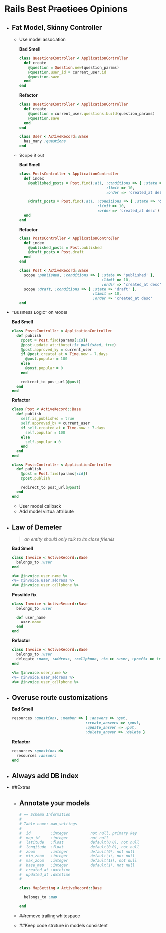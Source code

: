 # Rails Best ~~Practices~~ Opinions

* ## Fat Model, Skinny Controller
  
  * Use model association

    **Bad Smell**
    ```ruby
    class QuestionsController < ApplicationController
      def create
        @question = Question.new(question_params)
        @question.user_id = current_user.id
        @question.save
      end
    end
    ```

    **Refactor**
    ```ruby
    class QuestionsController < ApplicationController
      def create
        @question = current_user.questions.build(question_params)
        @question.save
      end
    end
    ```

    ```ruby
    class User < ActiveRecord::Base
      has_many :questions
    end
    ```

  * Scope it out

    **Bad Smell**
    ```ruby
    class PostsController < ApplicationController
      def index
        @published_posts = Post.find(:all, :conditions => { :state => 'published' },
                                           :limit => 10,
                                           :order => 'created_at desc')

        @draft_posts = Post.find(:all, :conditions => { :state => 'draft' },
                                       :limit => 10,
                                       :order => 'created_at desc')
      end
    end
    ```

    **Refactor**
    ```ruby
    class PostsController < ApplicationController
      def index
        @published_posts = Post.published
        @draft_posts = Post.draft
      end
    end

    class Post < ActiveRecord::Base
      scope :published, :conditions => { :state => 'published' },
                                         :limit => 10,
                                         :order => 'created_at desc'
      scope :draft, :conditions => { :state => 'draft' },
                                     :limit => 10,
                                     :order => 'created_at desc'
    end
    ```


* "Business Logic" on Model
  
  **Bad Smell**
  ```ruby
  class PostsController < ApplicationController
    def publish
      @post = Post.find(params[:id])
      @post.update_attribute(:is_published, true)
      @post.approved_by = current_user
      if @post.created_at > Time.now - 7.days
        @post.popular = 100
      else
        @post.popular = 0
      end

      redirect_to post_url(@post)
    end
  end
  ```

  **Refactor**
  ```ruby
  class Post < ActiveRecord::Base
    def publish
      self.is_published = true
      self.approved_by = current_user
      if self.created_at > Time.now - 7.days
        self.popular = 100
      else
        self.popular = 0
      end
    end
  end
  ```

  ```ruby
  class PostsController < ApplicationController
    def publish
      @post = Post.find(params[:id])
      @post.publish

      redirect_to post_url(@post)
    end
  end
  ```


  * User model callback
  * Add model virtual attribute


* ## Law of Demeter
   > *an entity should only talk to its close friends*

  **Bad Smell**
  ```ruby
  class Invoice < ActiveRecord::Base
    belongs_to :user
  end

  <%= @invoice.user.name %>
  <%= @invoice.user.address %>
  <%= @invoice.user.cellphone %>
  ```

  **Possible fix**
  ```ruby
  class Invoice < ActiveRecord::Base
    belongs_to :user

    def user_name
      user.name
    end
  end
  ```
  
  **Refactor**
  ```ruby
  class Invoice < ActiveRecord::Base
    belongs_to :user
    delegate :name, :address, :cellphone, :to => :user, :prefix => true
  end

  <%= @invoice.user_name %>
  <%= @invoice.user_address %>
  <%= @invoice.user_cellphone %>
  ```

* ## Overuse route customizations
  
  **Bad Smell**
  ```ruby
  resources :questions, :member => { :answers => :get,
                                   :create_answers => :post,
                                   :update_answer => :put,
                                   :delete_answer => :delete }
  ```

  **Refactor**
  ```ruby
  resources :questions do
    resources :answers
  end
  ```

* ## Always add DB index
  

* ##Extras
  * ## Annotate your models

    ```ruby
    # == Schema Information
    #
    # Table name: map_settings
    #
    #  id         :integer          not null, primary key
    #  map_id     :integer          not null
    #  latitude   :float            default(0.0), not null
    #  longitude  :float            default(0.0), not null
    #  zoom       :integer          default(9), not null
    #  min_zoom   :integer          default(1), not null
    #  max_zoom   :integer          default(18), not null
    #  base_map   :integer          default(1), not null
    #  created_at :datetime
    #  updated_at :datetime
    #

    class MapSetting < ActiveRecord::Base

      belongs_to :map

    end
    ```

  * ##remove trailing whitespace
  * ##Keep code struture in models consistent

